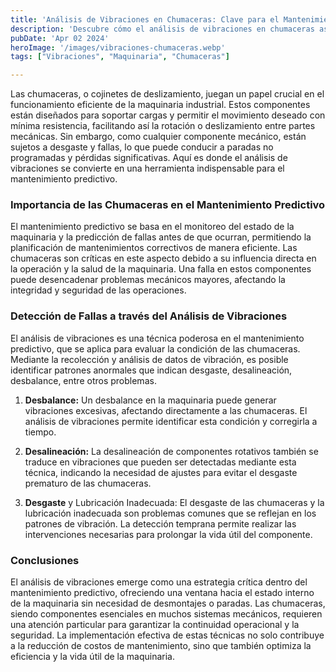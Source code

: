 ```yaml
---
title: 'Análisis de Vibraciones en Chumaceras: Clave para el Mantenimiento Predictivo'
description: 'Descubre cómo el análisis de vibraciones en chumaceras asegura un mantenimiento predictivo eficiente, previniendo fallas y optimizando la operación industrial'
pubDate: 'Apr 02 2024'
heroImage: '/images/vibraciones-chumaceras.webp'
tags: ["Vibraciones", "Maquinaria", "Chumaceras"]

---
```


Las chumaceras, o cojinetes de deslizamiento, juegan un papel crucial en el funcionamiento eficiente de la maquinaria industrial. Estos componentes están diseñados para soportar cargas y permitir el movimiento deseado con mínima resistencia, facilitando así la rotación o deslizamiento entre partes mecánicas. Sin embargo, como cualquier componente mecánico, están sujetos a desgaste y fallas, lo que puede conducir a paradas no programadas y pérdidas significativas. Aquí es donde el análisis de vibraciones se convierte en una herramienta indispensable para el mantenimiento predictivo.

### Importancia de las Chumaceras en el Mantenimiento Predictivo

El mantenimiento predictivo se basa en el monitoreo del estado de la maquinaria y la predicción de fallas antes de que ocurran, permitiendo la planificación de mantenimientos correctivos de manera eficiente. Las chumaceras son críticas en este aspecto debido a su influencia directa en la operación y la salud de la maquinaria. Una falla en estos componentes puede desencadenar problemas mecánicos mayores, afectando la integridad y seguridad de las operaciones.

### Detección de Fallas a través del Análisis de Vibraciones

El análisis de vibraciones es una técnica poderosa en el mantenimiento predictivo, que se aplica para evaluar la condición de las chumaceras. Mediante la recolección y análisis de datos de vibración, es posible identificar patrones anormales que indican desgaste, desalineación, desbalance, entre otros problemas.

1. **Desbalance:** Un desbalance en la maquinaria puede generar vibraciones excesivas, afectando directamente a las chumaceras. El análisis de vibraciones permite identificar esta condición y corregirla a tiempo.

2. **Desalineación:** La desalineación de componentes rotativos también se traduce en vibraciones que pueden ser detectadas mediante esta técnica, indicando la necesidad de ajustes para evitar el desgaste prematuro de las chumaceras.

3. **Desgaste** y Lubricación Inadecuada: El desgaste de las chumaceras y la lubricación inadecuada son problemas comunes que se reflejan en los patrones de vibración. La detección temprana permite realizar las intervenciones necesarias para prolongar la vida útil del componente.

### Conclusiones

El análisis de vibraciones emerge como una estrategia crítica dentro del mantenimiento predictivo, ofreciendo una ventana hacia el estado interno de la maquinaria sin necesidad de desmontajes o paradas. Las chumaceras, siendo componentes esenciales en muchos sistemas mecánicos, requieren una atención particular para garantizar la continuidad operacional y la seguridad. La implementación efectiva de estas técnicas no solo contribuye a la reducción de costos de mantenimiento, sino que también optimiza la eficiencia y la vida útil de la maquinaria.
